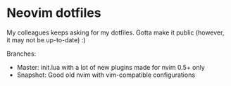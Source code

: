 # Neovim dotfiles

My colleagues keeps asking for my dotfiles. Gotta make it public (however, it may not be up-to-date) :)

Branches:
- Master: init.lua with a lot of new plugins made for nvim 0.5+ only
- Snapshot: Good old nvim with vim-compatible configurations


